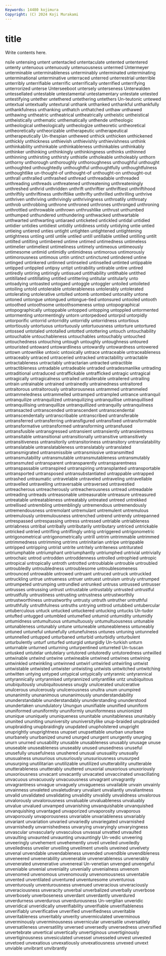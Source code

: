 ```yaml
---
Keywords: 14480 kojimura
Copyright: (C) 2024 Koji Murakami
---
```


# title

Write contents here.



nsile untensing untent untentacled untentaculate untented untentered
untenty untenuous untenuously untenuousness untermed Untermeyer unterminable unterminableness unterminably unterminated
unterminating unterminational unterminative unterraced unterred unterrestrial unterrible unterribly unterrifiable unterrific
unterrifically unterrified unterrifying unterrorized unterse Unterseeboot untersely unterseness Unterwalden untessellated
untestable untestamental untestamentary untestate untested untestifying untether untethered untethering untethers
Un-teutonic untewed untextual untextually untextural unthank unthanked unthankful unthankfully unthankfulness
unthanking unthatch unthatched unthaw unthawed unthawing untheatric untheatrical untheatrically untheistic
untheistical untheistically unthematic unthematically unthende untheologic untheological untheologically untheologize untheoretic
untheoretical untheoretically untheorizable untherapeutic untherapeutical untherapeutically Un-thespian unthewed unthick unthicken
unthickened unthickly unthickness unthievish unthievishly unthievishness unthink unthinkability unthinkable unthinkableness
unthinkables unthinkably unthinker unthinking unthinkingly unthinkingness unthinks unthinned unthinning unthirsting
unthirsty unthistle untholeable untholeably unthorn unthorny unthorough unthoroughly unthoroughness unthoughful
unthought unthoughted unthoughtedly unthoughtful unthoughtfully unthoughtfulness unthoughtlike un-thought-of unthought-of unthought-on
unthought-out unthrall unthralled unthrashed unthread unthreadable unthreaded unthreading unthreads unthreatened
unthreatening unthreateningly unthreshed unthrid unthridden unthrift unthriftier unthriftiest unthriftihood unthriftily
unthriftiness unthriftlike unthrifty unthrilled unthrilling unthrive unthriven unthriving unthrivingly unthrivingness
unthroatily unthroaty unthrob unthrobbing unthrone unthroned unthrones unthronged unthroning unthrottled
unthrowable unthrown unthrushlike unthrust unthumbed unthumped unthundered unthundering unthwacked unthwartable
unthwarted unthwarting untiaraed unticketed untickled untidal untidied untidier untidies untidiest
untidily untidiness untidy untidying untie untied untieing untiered unties untight
untighten untightened untightening untightness untiing until untile untiled untill untillable
untilled untilling untilt untilted untilting untimbered untime untimed untimedness untimeless
untimelier untimeliest untimeliness untimely untimeous untimeously untimesome untimid untimidly untimidness
untimorous untimorously untimorousness untimous untin untinct untinctured untindered untine untinged
untinkered untinned untinseled untinselled untinted untippable untipped untippled untipsy untipt
untirability untirable untire untired untiredly untiring untiringly untissued untithability untithable
untithed untitillated untitillating untitled untittering untitular untitularly unto untoadying untoasted
untogaed untoggle untoggler untoiled untoileted untoiling untold untolerable untolerableness untolerably
untolerated untolerating untolerative untolled untomb untombed untonality untone untoned untongue
untongued untongue-tied untonsured untooled untooth untoothed untoothsome untoothsomeness untop untopographical
untopographically untoppable untopped untopping untoppled untormented untormenting untormentingly untorn untorpedoed
untorpid untorpidly untorporific untorrid untorridity untorridly untorridness untortious untortiously untortuous
untortuously untortuousness untorture untortured untossed untotaled untotalled untotted untottering untouch
untouchability untouchable untouchableness untouchables untouchably untouched untouchedness untouching untough untoughly
untoughness untoured untouristed untoward untowardliness untowardly untowardness untowered untown untownlike
untoxic untoxically untrace untraceable untraceableness untraceably untraced untraceried untracked untractability
untractable untractableness untractably untractarian untracted untractible untractibleness untradable untradeable untraded
untradesmanlike untrading untraditional untraduced untraffickable untrafficked untragic untragical untragically untragicalness
untrailed untrailerable untrailered untrailing untrain untrainable untrained untrainedly untrainedness untraitored
untraitorous untraitorously untraitorousness untrammed untrammeled untrammeledness untrammelled untramped untrampled untrance
untranquil untranquilize untranquilized untranquilizing untranquillise untranquillised untranquillising untranquillize untranquillized untranquilly
untranquilness untransacted untranscended untranscendent untranscendental untranscendentally untranscribable untranscribed untransferable untransferred
untransferring untransfigured untransfixed untransformable untransformative untransformed untransforming untransfused untransfusible untransgressed
untransient untransiently untransientness untransitable untransitional untransitionally untransitive untransitively untransitiveness untransitorily
untransitoriness untransitory untranslatability untranslatable untranslatableness untranslatably untranslated untransmigrated untransmissible untransmissive
untransmitted untransmutability untransmutable untransmutableness untransmutably untransmuted untransparent untransparently untransparentness untranspassable
untranspired untranspiring untransplanted untransportable untransported untransposed untransubstantiated untrappable untrapped untrashed
untraumatic untravelable untraveled untraveling untravellable untravelled untravelling untraversable untraversed untravestied
untreacherous untreacherously untreacherousness untread untreadable untreading untreads untreasonable untreasurable untreasure
untreasured untreatable untreatableness untreatably untreated untreed untrekked untrellised untrembling untremblingly
untremendous untremendously untremendousness untremolant untremulant untremulent untremulous untremulously untremulousness untrenched
untrend untrendy untrepanned untrespassed untrespassing untress untressed untriable untriableness untriabness
untribal untribally untributarily untributary untriced untrickable untricked untried untrifling untriflingly
untrig untriggered untrigonometric untrigonometrical untrigonometrically untrill untrim untrimmable untrimmed untrimmedness
untrimming untrims untrinitarian untripe untrippable untripped untripping untrist untrite untritely
untriteness untriturated untriumphable untriumphant untriumphantly untriumphed untrivial untrivially untrochaic untrod
untrodden untroddenness untrolled untrophied untropic untropical untropically untroth untrotted untroublable
untrouble untroubled untroubledly untroubledness untroublesome untroublesomeness untrounced untrowable untrowed untruant
untruced untruck untruckled untruckling untrue untrueness untruer untruest untruism untruly
untrumped untrumpeted untrumping untrundled untrunked untruss untrussed untrusser untrusses untrussing
untrust untrustable untrustably untrusted untrustful untrustfully untrustiness untrusting untrustness untrustworthily
untrustworthiness untrustworthy untrusty untruth untruther untruthful untruthfully untruthfulness untruths untrying
unttrod untubbed untubercular untuberculous untuck untucked untuckered untucking untucks Un-tudor
untufted untugged untumbled untumefied untumid untumidity untumidly untumidness untumultuous untumultuously
untumultuousness untunable untunableness untunably untune untuneable untuneableness untuneably untuned untuneful
untunefully untunefulness untunes untuning untunneled untunnelled untupped unturbaned unturbid unturbidly
unturbulent unturbulently unturf unturfed unturgid unturgidly Un-turkish unturn unturnable unturned
unturning unturpentined unturreted Un-tuscan untusked untutelar untutelary untutored untutoredly untutoredness
untwilled untwinable untwind untwine untwineable untwined untwines untwining untwinkled untwinkling
untwinned untwirl untwirled untwirling untwist untwistable untwisted untwister untwisting untwists
untwitched untwitching untwitten untying untyped untypical untypically untyrannic untyrannical untyrannically
untyrannised untyrannized untyrantlike untz unubiquitous unubiquitously unubiquitousness unugly unulcerated unulcerative
unulcerous unulcerously unulcerousness unultra unum unumpired ununanimity ununanimous ununanimously ununderstandability
ununderstandable ununderstandably ununderstanding ununderstood unundertaken unundulatory Unungun ununifiable ununified ununiform
ununiformed ununiformity ununiformly ununiformness ununionized ununique ununiquely ununiqueness ununitable ununitableness
ununitably ununited ununiting ununiversity ununiversitylike unup-braided unupbraided unupbraiding unupbraidingly unupdated
unupholstered unupright unuprightly unuprightness unupset unupsettable unurban unurbane unurbanely unurbanized
unured unurged unurgent unurgently unurging unurn unurned unusability unusable unusableness
unusably unusage unuse unuseable unuseableness unuseably unused unusedness unuseful unusefully
unusefulness unushered unusual unusuality unusually unusualness unusurious unusuriously unusuriousness unusurped
unusurping unutilitarian unutilizable unutilized unutterability unutterable unutterableness unutterably unuttered unuxorial
unuxorious unuxoriously unuxoriousness unvacant unvacantly unvacated unvaccinated unvacillating unvacuous unvacuously
unvacuousness unvagrant unvagrantly unvagrantness unvague unvaguely unvagueness unvailable unvain unvainly
unvainness unvaleted unvaletudinary unvaliant unvaliantly unvaliantness unvalid unvalidated unvalidating unvalidity
unvalidly unvalidness unvalorous unvalorously unvalorousness unvaluable unvaluableness unvaluably unvalue unvalued
unvamped unvanishing unvanquishable unvanquished unvanquishing unvantaged unvaporized unvaporosity unvaporous unvaporously
unvaporousness unvariable unvariableness unvariably unvariant unvariation unvaried unvariedly unvariegated unvarnished
unvarnishedly unvarnishedness unvarying unvaryingly unvaryingness unvascular unvascularly unvasculous unvassal unvatted
unvaulted unvaulting unvaunted unvaunting unvauntingly Un-vedic unveering unveeringly unvehement unvehemently
unveil unveiled unveiledly unveiledness unveiler unveiling unveilment unveils unveined unvelvety
unvenal unvendable unvendableness unvended unvendible unvendibleness unveneered unvenerability unvenerable unvenerableness
unvenerably unvenerated unvenerative unvenereal Un-venetian unvenged unvengeful unveniable unvenial unveniality
unvenially unvenialness unvenom unvenomed unvenomous unvenomously unvenomousness unventable unvented unventilated
unventured unventuresome unventurous unventurously unventurousness unvenued unveracious unveraciously unveraciousness unveracity
unverbal unverbalized unverbally unverbose unverbosely unverboseness unverdant unverdantly unverdured unverdurness
unverdurous unverdurousness Un-vergilian unveridic unveridical unveridically unverifiability unverifiable unverifiableness unverifiably
unverificative unverified unverifiedness unveritable unveritableness unveritably unverity unvermiculated unverminous unverminously
unverminousness unvernicular unversatile unversatilely unversatileness unversatility unversed unversedly unversedness unversified
unvertebrate unvertical unvertically unvertiginous unvertiginously unvertiginousness unvesiculated unvessel unvesseled unvest
unvested unvetoed unvexatious unvexatiously unvexatiousness unvexed unvext unviable unvibrant unvibrantly
